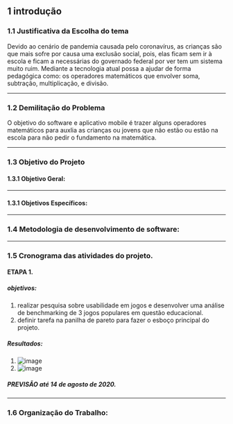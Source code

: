 ## 1 introdução

### 1.1 Justificativa da Escolha do tema
Devido ao cenário de pandemia causada pelo coronavírus, as crianças são que mais sofre por causa uma exclusão social, pois, elas ficam sem ir à escola e ficam a necessárias do governado federal por ver tem um sistema muito ruim.
Mediante a tecnologia atual possa a ajudar de forma pedagógica como: os operadores matemáticos que envolver soma, subtração, multiplicação, e divisão.

***

### 1.2 Demilitação do Problema
O objetivo do software e aplicativo mobile é trazer alguns operadores matemáticos para auxlia as crianças ou jovens que não estão  ou estão na escola para não pedir o fundamento na matemática.
***
### 1.3 Objetivo do Projeto
#### 1.3.1 Objetivo Geral:

***

#### 1.3.1 Objetivos Específicos:

***
### 1.4 Metodologia de desenvolvimento de software:
***

### 1.5 Cronograma das atividades do projeto.
#### ETAPA 1.
##### objetivos:
1. realizar pesquisa sobre usabilidade em jogos e desenvolver uma análise de benchmarking de 3 jogos populares em questão educacional.
2. definir tarefa na panilha de pareto para fazer o esboço principal do projeto.

##### Resultados:
1. ![image]()
2. ![image]() 
##### PREVISÃO até 14 de agosto de 2020.

***
### 1.6 Organização do Trabalho: 